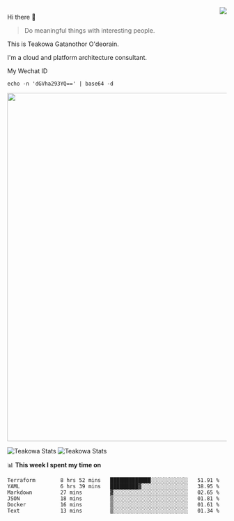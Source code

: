 <img align="right" src="https://github-readme-stats.vercel.app/api?username=Teakowa&show_icons=true&icon_color=2f80ed&text_color=718096&bg_color=ffffff&hide_title=true" />

Hi there 👋

> Do meaningful things with interesting people.

This is Teakowa Gatanothor O'deorain.

I'm a cloud and platform architecture consultant.

My Wechat ID

```
echo -n 'dGVha293YQ==' | base64 -d
```

<a href="https://github.com/ryo-ma/github-profile-trophy">
  <img width=800 src="https://github-profile-trophy.vercel.app/?username=Teakowa&column=8&theme=radical&no-frame=true&no-bg=true"/>
</a>

![Teakowa Stats](https://github-profile-summary-cards.vercel.app/api/cards/repos-per-language?username=Teakowa&theme=nord_bright)
![Teakowa Stats](https://github-profile-summary-cards.vercel.app/api/cards/most-commit-language?username=Teakowa&theme=nord_bright)


📊 **This week I spent my time on**
<!--START_SECTION:waka-->

```text
Terraform        8 hrs 52 mins   █████████████░░░░░░░░░░░░   51.91 %
YAML             6 hrs 39 mins   █████████▓░░░░░░░░░░░░░░░   38.95 %
Markdown         27 mins         ▓░░░░░░░░░░░░░░░░░░░░░░░░   02.65 %
JSON             18 mins         ▒░░░░░░░░░░░░░░░░░░░░░░░░   01.81 %
Docker           16 mins         ▒░░░░░░░░░░░░░░░░░░░░░░░░   01.61 %
Text             13 mins         ▒░░░░░░░░░░░░░░░░░░░░░░░░   01.34 %
```

<!--END_SECTION:waka-->
